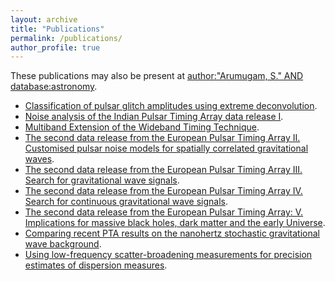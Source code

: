 ```yaml
---
layout: archive
title: "Publications"
permalink: /publications/
author_profile: true
---
```


These publications may also be present at [author:"Arumugam, S." AND database:astronomy](https://ui.adsabs.harvard.edu/search/p_=0&q=author%3A%22Arumugam%2C%20S.%22%20AND%20database%3Aastronomy&sort=date%20desc%2C%20bibcode%20desc).
* [Classification of pulsar glitch amplitudes using extreme deconvolution](https://www.sciencedirect.com/science/article/abs/pii/S2214404822000799?via%3Dihub). 
* [Noise analysis of the Indian Pulsar Timing Array data release I](https://journals.aps.org/prd/abstract/10.1103/PhysRevD.108.023008). 
* [Multiband Extension of the Wideband Timing Technique](https://academic.oup.com/mnras/article/527/1/213/7310865). 
* [The second data release from the European Pulsar Timing Array II. Customised pulsar noise models
for spatially correlated gravitational waves](https://www.aanda.org/articles/aa/full_html/2023/10/aa46842-23/aa46842-23.html).
* [The second data release from the European Pulsar Timing Array III. Search for gravitational wave
signals](https://www.aanda.org/articles/aa/abs/2023/10/aa46844-23/aa46844-23.html).
*  [The second data release from the European Pulsar Timing Array IV. Search for continuous gravitational
wave signals](https://arxiv.org/abs/2306.16226). 
* [The second data release from the European Pulsar Timing Array: V. Implications for massive black holes,
dark matter and the early Universe](https://arxiv.org/abs/2306.162271).
* [Comparing recent PTA results on the nanohertz stochastic gravitational wave background](https://arxiv.org/abs/2309.00693).
* [Using low-frequency scatter-broadening measurements for precision estimates of dispersion measures](https://arxiv.org/abs/2309.16765).

